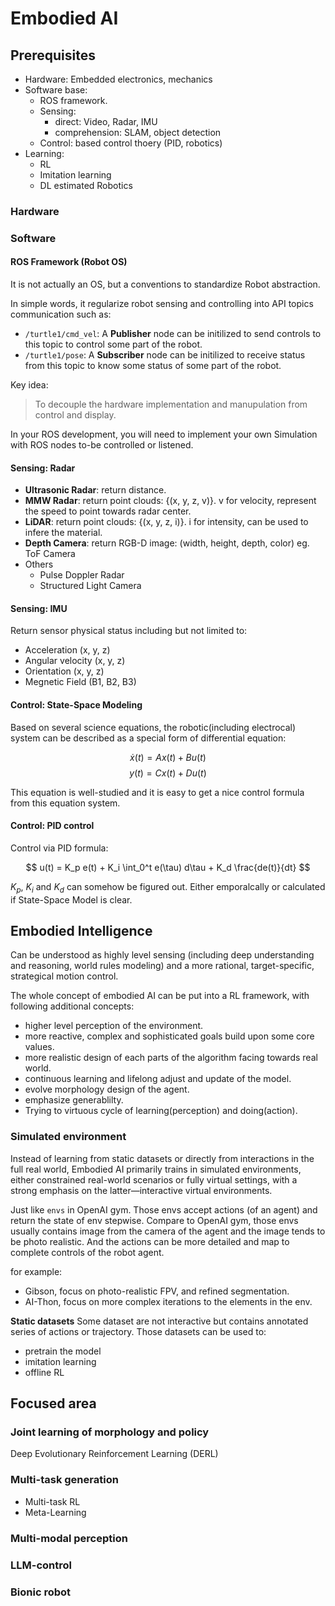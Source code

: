 # Embodied AI


## Prerequisites

- Hardware: Embedded electronics, mechanics
- Software base:
    - ROS framework.
    - Sensing: 
        - direct: Video, Radar, IMU
        - comprehension: SLAM, object detection
    - Control: based control thoery (PID, robotics)
- Learning:
    - RL
    - Imitation learning
    - DL estimated Robotics

### Hardware
### Software

#### ROS Framework (Robot OS)

It is not actually an OS, but a conventions to standardize Robot abstraction.

In simple words, it regularize robot sensing and controlling into API topics communication such as:
- `/turtle1/cmd_vel`: A **Publisher** node can be initilized to send controls to this topic to control some part of the robot.
- `/turtle1/pose`: A **Subscriber** node can be initilized to receive status from this topic to know some status of some part of the robot.

Key idea: 
> To decouple the hardware implementation and manupulation from control and display.

In your ROS development, you will need to implement your own Simulation with ROS nodes to-be controlled or listened.

#### Sensing: Radar
- **Ultrasonic Radar**: return distance. 
- **MMW Radar**: return point clouds: {(x, y, z, v)}. v for velocity, represent the speed to point towards radar center.
- **LiDAR**: return point clouds: {(x, y, z, i)}. i for intensity, can be used to infere the material.
- **Depth Camera**: return RGB-D image: (width, height, depth, color) eg. ToF Camera
- Others
    - Pulse Doppler Radar
    - Structured Light Camera

#### Sensing: IMU
Return sensor physical status including but not limited to:
- Acceleration (x, y, z)
- Angular velocity (x, y, z)
- Orientation (x, y, z)
- Megnetic Field (B1, B2, B3)

#### Control: State-Space Modeling
Based on several science equations, the robotic(including electrocal) system can be described as
a special form of differential equation:

$$
\dot{x}(t) = A x(t) + B u(t)
$$
$$
y(t) = C x(t) + D u(t)
$$

This equation is well-studied and it is easy to get a nice control formula from this equation system.

#### Control: PID control

Control via PID formula:

$$
u(t) = K_p e(t) + K_i \int_0^t e(\tau) d\tau + K_d \frac{de(t)}{dt}
$$

$K_p$, $K_i$ and $K_d$ can somehow be figured out. Either emporalcally or calculated if State-Space Model is clear.


## Embodied Intelligence

Can be understood as highly level sensing (including deep understanding and reasoning, world rules modeling) 
and a more rational, target-specific, strategical motion control.  

The whole concept of embodied AI can be put into a RL framework, with following additional concepts:
- higher level perception of the environment.
- more reactive, complex and sophisticated goals build upon some core values.
- more realistic design of each parts of the algorithm facing towards real world.
- continuous learning and lifelong adjust and update of the model.
- evolve morphology design of the agent.
- emphasize generablilty.
- Trying to virtuous cycle of learning(perception) and doing(action).


### Simulated environment

Instead of learning from static datasets or directly from interactions in the full real world, 
Embodied AI primarily trains in simulated environments, 
either constrained real-world scenarios or fully virtual settings, 
with a strong emphasis on the latter—interactive virtual environments.

Just like `envs` in OpenAI gym. Those envs accept actions (of an agent) and return the state of env stepwise.
Compare to OpenAI gym, those envs usually contains image from the camera of the agent and the image tends to be photo realistic.
And the actions can be more detailed and map to complete controls of the robot agent.

for example:
- Gibson, focus on photo-realistic FPV, and refined segmentation.
- AI-Thon, focus on more complex iterations to the elements in the env. 

**Static datasets**
Some dataset are not interactive but contains annotated series of actions or trajectory. Those datasets can be used to:
- pretrain the model
- imitation learning
- offline RL

## Focused area

### Joint learning of morphology and policy
Deep Evolutionary Reinforcement Learning (DERL)

### Multi-task generation
- Multi-task RL
- Meta-Learning

### Multi-modal perception

### LLM-control

### Bionic robot